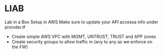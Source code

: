 # LIAB
Lab in a Box Setup in AWS
Make sure to update your API accessa info under proivder.tf
* Create simple AWS VPC with MGMT, UNTRUST, TRUST and APP zones
* Create security groups to allow traffic in (any to any as we enforce on the FW)

